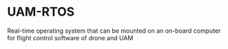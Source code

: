 # UAM-RTOS
Real-time operating system that can be mounted on an on-board computer for flight control software of drone and  UAM
